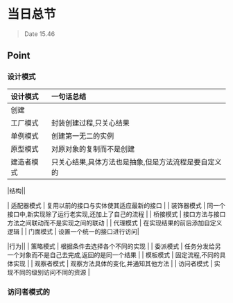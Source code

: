 # 当日总节

> Date 15.46 

## Point

### 设计模式

| 设计模式 | 一句话总结 |
| :--- | :--- |
|创建||
| 工厂模式 | 封装创建过程,只关心结果 |
| 单例模式 | 创建第一无二的实例 |
| 原型模式 | 对原对象的复制而不是创建 |
| 建造者模式 | 只关心结果,具体方法也是抽象,但是方法流程是要自定义的 |

|结构||

| 适配器模式 | 复用以前的接口与实体使其适应最新的接口 |
| 装饰器模式 | 同一个接口中,新实现除了运行老实现,还加上了自己的流程 |
| 桥接模式 | 接口方法与接口方法之间联动而不是实现之间的联动 |
| 代理模式 | 在实现结果的前后添加自定义逻辑 |
| 门面模式 | 设置一个统一的接口进行访问|

|行为||
| 策略模式 | 根据条件去选择各个不同的实现 |
| 委派模式 | 任务分发给另一个对象而不是自己去完成,返回的是同一个结果 |
| 模板模式 | 固定流程,不同的具体实现 |
| 观察者模式 | 观察方法具体的变化,并通知其他方法 |
| 访问者模式 | 实现不同的级别访问不同的资源 |










### 访问者模式的
